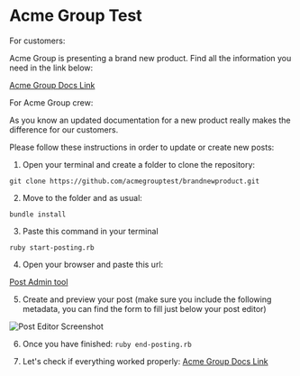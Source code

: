 Acme Group Test
===============

For customers:

Acme Group is presenting a brand new product. 
Find all the information you need in the link below:

[Acme Group Docs Link](https://acmegrouptest.github.io/brandnewproduct/)


For Acme Group crew:

As you know an updated documentation for a new product really makes the difference for our customers.

Please follow these instructions in order to update or create new posts:

  1. Open your terminal and create a folder to clone the repository:
  
  ```git clone https://github.com/acmegrouptest/brandnewproduct.git```

  2. Move to the folder and as usual:

  ```bundle install```

  3. Paste this command in your terminal

  ``` ruby start-posting.rb ```

  4. Open your browser and paste this url:

  [Post Admin tool](http://localhost:4000/admin)

  5. Create and preview your post 
  (make sure you include the following metadata, 
  you can find the form to fill just below your post editor)

  ![Post Editor Screenshot](http://res.cloudinary.com/dkq1dgypu/image/upload/v1488186496/post-editor-screenshot_c7jfm0.png "Post Editor Screenshot")

  6. Once you have finished: 
  ``` ruby end-posting.rb ```

  7. Let's check if everything worked properly: 
  [Acme Group Docs Link](https://acmegrouptest.github.io/brandnewproduct/)






